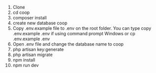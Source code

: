 1. Clone
2. cd coop
3. composer install
4. create new database coop
4. Copy .env.example file to .env on the root folder. You can type copy .env.example .env if using command prompt Windows or cp .env.example .env
5. Open .env file and change the database name to coop
6. php artisan key:generate
7. php artisan migrate
8. npm install
9. npm run dev
